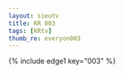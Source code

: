```yaml
--- 
layout: sieutv
title: KR 003
tags: [KRtv]
thumb_re: everyon003
---
```

{% include edge1 key="003" %} 

